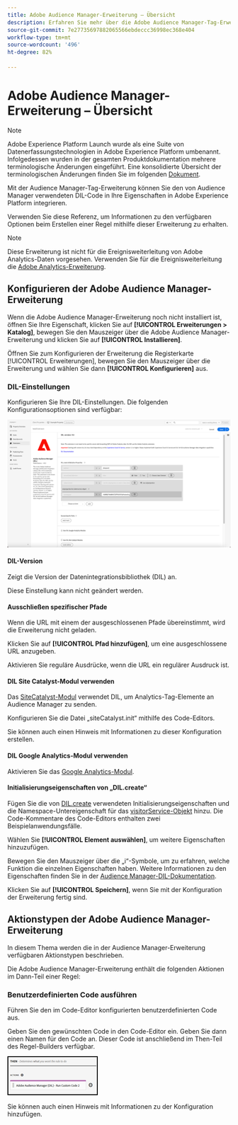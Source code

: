 ```yaml
---
title: Adobe Audience Manager-Erweiterung – Übersicht
description: Erfahren Sie mehr über die Adobe Audience Manager-Tag-Erweiterung in Adobe Experience Platform.
source-git-commit: 7e27735697882065566ebdeccc36998ec368e404
workflow-type: tm+mt
source-wordcount: '496'
ht-degree: 82%

---
```


# Adobe Audience Manager-Erweiterung – Übersicht

>[!NOTE]
>
>Adobe Experience Platform Launch wurde als eine Suite von Datenerfassungstechnologien in Adobe Experience Platform umbenannt. Infolgedessen wurden in der gesamten Produktdokumentation mehrere terminologische Änderungen eingeführt. Eine konsolidierte Übersicht der terminologischen Änderungen finden Sie im folgenden [Dokument](../../../term-updates.md).

Mit der Audience Manager-Tag-Erweiterung können Sie den von Audience Manager verwendeten DIL-Code in Ihre Eigenschaften in Adobe Experience Platform integrieren.

Verwenden Sie diese Referenz, um Informationen zu den verfügbaren Optionen beim Erstellen einer Regel mithilfe dieser Erweiterung zu erhalten.

>[!NOTE]
>
>Diese Erweiterung ist nicht für die Ereignisweiterleitung von Adobe Analytics-Daten vorgesehen. Verwenden Sie für die Ereignisweiterleitung die [Adobe Analytics-Erweiterung](../analytics/overview.md).

## Konfigurieren der Adobe Audience Manager-Erweiterung

Wenn die Adobe Audience Manager-Erweiterung noch nicht installiert ist, öffnen Sie Ihre Eigenschaft, klicken Sie auf **[!UICONTROL Erweiterungen > Katalog]**, bewegen Sie den Mauszeiger über die Adobe Audience Manager-Erweiterung und klicken Sie auf **[!UICONTROL Installieren]**.

Öffnen Sie zum Konfigurieren der Erweiterung die Registerkarte [!UICONTROL Erweiterungen], bewegen Sie den Mauszeiger über die Erweiterung und wählen Sie dann **[!UICONTROL Konfigurieren]** aus.

### DIL-Einstellungen

Konfigurieren Sie Ihre DIL-Einstellungen. Die folgenden Konfigurationsoptionen sind verfügbar:

![](../../../images/ext-aam-config.png)

#### DIL-Version

Zeigt die Version der Datenintegrationsbibliothek (DIL) an.

Diese Einstellung kann nicht geändert werden.

#### Ausschließen spezifischer Pfade

Wenn die URL mit einem der ausgeschlossenen Pfade übereinstimmt, wird die Erweiterung nicht geladen.

Klicken Sie auf **[!UICONTROL Pfad hinzufügen]**, um eine ausgeschlossene URL anzugeben.

Aktivieren Sie reguläre Ausdrücke, wenn die URL ein regulärer Ausdruck ist.

#### DIL Site Catalyst-Modul verwenden

Das [SiteCatalyst-Modul](https://experiencecloud.adobe.com/resources/help/de_DE/aam/r_dil_sc_init.html) verwendet DIL, um Analytics-Tag-Elemente an Audience Manager zu senden.

Konfigurieren Sie die Datei „siteCatalyst.init“ mithilfe des Code-Editors.

Sie können auch einen Hinweis mit Informationen zu dieser Konfiguration erstellen.

#### DIL Google Analytics-Modul verwenden

Aktivieren Sie das [Google Analytics-Modul](https://experiencecloud.adobe.com/resources/help/de_DE/aam/dil-google-universal-analytics.html).

#### Initialisierungseigenschaften von „DIL.create“

Fügen Sie die von [DIL.create](https://experiencecloud.adobe.com/resources/help/de_DE/aam/r_dil_create.html) verwendeten Initialisierungseigenschaften und die Namespace-Untereigenschaft für das [visitorService-Objekt](https://experiencecloud.adobe.com/resources/help/de_DE/aam/r_dil_visitor_service.html) hinzu. Die Code-Kommentare des Code-Editors enthalten zwei Beispielanwendungsfälle.

Wählen Sie **[!UICONTROL Element auswählen]**, um weitere Eigenschaften hinzuzufügen.

Bewegen Sie den Mauszeiger über die „i“-Symbole, um zu erfahren, welche Funktion die einzelnen Eigenschaften haben. Weitere Informationen zu den Eigenschaften finden Sie in der [Audience Manager-DIL-Dokumentation](https://experiencecloud.adobe.com/resources/help/en_US/aam/r_dil_create.html).

Klicken Sie auf **[!UICONTROL Speichern]**, wenn Sie mit der Konfiguration der Erweiterung fertig sind.

## Aktionstypen der Adobe Audience Manager-Erweiterung

In diesem Thema werden die in der Audience Manager-Erweiterung verfügbaren Aktionstypen beschrieben.

Die Adobe Audience Manager-Erweiterung enthält die folgenden Aktionen im Dann-Teil einer Regel:

### Benutzerdefinierten Code ausführen

Führen Sie den im Code-Editor konfigurierten benutzerdefinierten Code aus.

Geben Sie den gewünschten Code in den Code-Editor ein. Geben Sie dann einen Namen für den Code an. Dieser Code ist anschließend im Then-Teil des Regel-Builders verfügbar.

![](../../../images/ext-aam-then.png)

Sie können auch einen Hinweis mit Informationen zu der Konfiguration hinzufügen.
